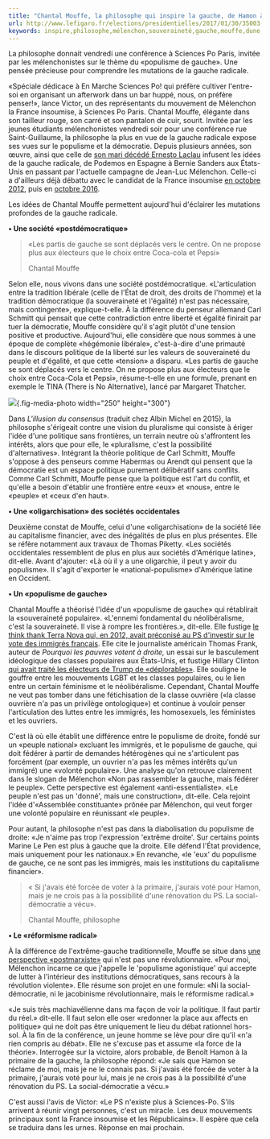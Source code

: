 ```yaml
---
title: "Chantal Mouffe, la philosophe qui inspire la gauche, de Hamon à Mélenchon"
url: http://www.lefigaro.fr/elections/presidentielles/2017/01/30/35003-20170130ARTFIG00087-chantal-mouffe-la-philosophe-qui-inspire-la-gauche-de-hamon-a-melenchon.php
keywords: inspire,philosophe,mélenchon,souveraineté,gauche,mouffe,dune,chantal,hamon,peuple,populisme,politique
---
```

La philosophe donnait vendredi une conférence à Sciences Po Paris, invitée par les mélenchonistes sur le thème du «populisme de gauche». Une pensée précieuse pour comprendre les mutations de la gauche radicale.

«Spéciale dédicace à En Marche Sciences Po! qui préfère cultiver l\'entre-soi en organisant un afterwork dans un bar huppé, nous, on préfère penser!», lance Victor, un des représentants du mouvement de Mélenchon la France insoumise, à Sciences Po Paris. Chantal Mouffe, élégante dans son tailleur rouge, son carré et son pantalon de cuir, sourit. Invitée par les jeunes étudiants mélenchonistes vendredi soir pour une conférence rue Saint-Guillaume, la philosophe la plus en vue de la gauche radicale expose ses vues sur le populisme et la démocratie. Depuis plusieurs années, son œuvre, ainsi que celle de [son mari décédé Ernesto Laclau](http://evene.lefigaro.fr/celebre/biographie/ernesto-laclau-2642498.php) infusent les idées de la gauche radicale, de Podemos en Espagne à Bernie Sanders aux États-Unis en passant par l\'actuelle campagne de Jean-Luc Mélenchon. Celle-ci a d\'ailleurs déjà débattu avec le candidat de la France insoumise [en octobre 2012](http://www.jean-luc-melenchon.fr/2015/09/29/le-populisme-conversations-politiques-entre-laclaud-mouffe-et-melenchon/), puis en [octobre 2016](http://melenchon.fr/2016/10/21/lheure-peuple-conference-chantal-mouffe/).

Les idées de Chantal Mouffe permettent aujourd\'hui d\'éclairer les mutations profondes de la gauche radicale.

**• Une société «postdémocratique»**

> «Les partis de gauche se sont déplacés vers le centre. On ne propose plus aux électeurs que le choix entre Coca-cola et Pepsi»
>
> Chantal Mouffe

Selon elle, nous vivons dans une société postdémocratique. «L\'articulation entre la tradition libérale (celle de l\'État de droit, des droits de l\'homme) et la tradition démocratique (la souveraineté et l\'égalité) n\'est pas nécessaire, mais contingente», explique-t-elle. À la différence du penseur allemand Carl Schmitt qui pensait que cette contradiction entre liberté et égalité finirait par tuer la démocratie, Mouffe considère qu\'il s\'agit plutôt d\'une tension positive et productive. Aujourd\'hui, elle considère que nous sommes à une époque de complète «hégémonie libérale», c\'est-à-dire d\'une primauté dans le discours politique de la liberté sur les valeurs de souveraineté du peuple et d\'égalité, et que cette «tension» a disparu. «Les partis de gauche se sont déplacés vers le centre. On ne propose plus aux électeurs que le choix entre Coca-Cola et Pepsi», résume-t-elle en une formule, prenant en exemple le TINA (There is No Alternative), lancé par Margaret Thatcher.

![](https://i.f1g.fr/media/figaro/250x300/2017/01/30/XVM628b20a0-e6c8-11e6-949d-97e4c61b01f7-250x300.jpg){.fig-media-photo width="250" height="300"}

Dans *L\'illusion du consensus* (traduit chez Albin Michel en 2015), la philosophe s\'érigeait contre une vision du pluralisme qui consiste à ériger l\'idée d\'une politique sans frontières, un terrain neutre où s\'affrontent les intérêts, alors que pour elle, le «pluralisme, c\'est la possibilité d\'alternatives». Intégrant la théorie politique de Carl Schmitt, Mouffe s\'oppose à des penseurs comme Habermas ou Arendt qui pensent que la démocratie est un espace politique purement délibératif sans conflits. Comme Carl Schmitt, Mouffe pense que la politique est l\'art du conflit, et qu\'elle a besoin d\'établir une frontière entre «eux» et «nous», entre le «peuple» et «ceux d\'en haut».

**• Une «oligarchisation» des sociétés occidentales**

Deuxième constat de Mouffe, celui d\'une «oligarchisation» de la société liée au capitalisme financier, avec des inégalités de plus en plus présentes. Elle se réfère notamment aux travaux de Thomas Piketty. «Les sociétés occidentales ressemblent de plus en plus aux sociétés d\'Amérique latine», dit-elle. Avant d\'ajouter: «Là où il y a une oligarchie, il peut y avoir du populisme». Il s\'agit d\'exporter le «national-populisme» d\'Amérique latine en Occident.

**• Un «populisme de gauche»**

Chantal Mouffe a théorisé l\'idée d\'un «populisme de gauche» qui rétablirait la «souveraineté populaire». «L\'ennemi fondamental du néolibéralisme, c\'est la souveraineté. Il vise à rompre les frontières.», dit-elle. Elle fustige [le think thank Terra Nova qui, en 2012, avait préconisé au PS d\'investir sur le vote des immigrés français](http://www.lefigaro.fr/actualite-france/2014/09/18/01016-20140918ARTFIG00316-quand-terra-nova-conseillait-au-ps-d-investir-sur-le-vote-des-immigres-francais.php). Elle cite le journaliste américain Thomas Frank, auteur de *Pourquoi les pauvres votent à droite,* un essai sur le basculement idéologique des classes populaires aux États-Unis, et fustige Hillary Clinton [qui avait traité les électeurs de Trump de «déplorables»](http://video.lefigaro.fr/figaro/video/hillary-clinton-juge-les-supporters-de-donald-trump-deplorables/5119728184001/). Elle souligne le gouffre entre les mouvements LGBT et les classes populaires, ou le lien entre un certain féminisme et le néolibéralisme. Cependant, Chantal Mouffe ne veut pas tomber dans une fétichisation de la classe ouvrière («la classe ouvrière n\'a pas un privilège ontologique») et continue à vouloir penser l\'articulation des luttes entre les immigrés, les homosexuels, les féministes et les ouvriers.

C\'est là où elle établit une différence entre le populisme de droite, fondé sur un «peuple national» excluant les immigrés, et le populisme de gauche, qui doit fédérer à partir de demandes hétérogènes qui ne s\'articulent pas forcément (par exemple, un ouvrier n\'a pas les mêmes intérêts qu\'un immigré) une «volonté populaire». Une analyse qu\'on retrouve clairement dans le slogan de Mélenchon «Non pas rassembler la gauche, mais fédérer le peuple». Cette perspective est également «anti-essentialiste». «Le peuple n\'est pas un 'donné\', mais une construction», dit-elle. Cela rejoint l\'idée d\'«Assemblée constituante» prônée par Mélenchon, qui veut forger une volonté populaire en réunissant «le peuple».

Pour autant, la philosophe n\'est pas dans la diabolisation du populisme de droite: «Je n\'aime pas trop l\'expression 'extrême droite\'. Sur certains points Marine Le Pen est plus à gauche que la droite. Elle défend l\'État providence, mais uniquement pour les nationaux.» En revanche, «le 'eux\' du populisme de gauche, ce ne sont pas les immigrés, mais les institutions du capitalisme financier».

> « Si j\'avais été forcée de voter à la primaire, j\'aurais voté pour Hamon, mais je ne crois pas à la possibilité d\'une rénovation du PS. La social-démocratie a vécu».
>
> Chantal Mouffe, philosophe

**• Le «réformisme radical»**

À la différence de l\'extrême-gauche traditionnelle, Mouffe se situe dans [une perspective «postmarxiste»](http://www.lefigaro.fr/vox/societe/2016/12/30/31003-20161230ARTFIG00104-gael-brustier-2017-annee-de-la-gauche-post-marxiste.php) qui n\'est pas une révolutionnaire. «Pour moi, Mélenchon incarne ce que j\'appelle le 'populisme agonistique\' qui accepte de lutter à l\'intérieur des institutions démocratiques, sans recours à la révolution violente». Elle résume son projet en une formule: «Ni la social-démocratie, ni le jacobinisme révolutionnaire, mais le réformisme radical.»

«Je suis très machiavélienne dans ma façon de voir la politique. Il faut partir du réel.» dit-elle. Il faut selon elle oser «redonner la place aux affects en politique» qui ne doit pas être uniquement le lieu du débat rationnel hors-sol. À la fin de la conférence, un jeune homme se lève pour dire qu\'il «n\'a rien compris au débat». Elle ne s\'excuse pas et assume «la force de la théorie». Interrogée sur la victoire, alors probable, de Benoît Hamon à la primaire de la gauche, la philosophe répond: «Je sais que Hamon se réclame de moi, mais je ne le connais pas. Si j\'avais été forcée de voter à la primaire, j\'aurais voté pour lui, mais je ne crois pas à la possibilité d\'une rénovation du PS. La social-démocratie a vécu.»

C\'est aussi l\'avis de Victor: «Le PS n\'existe plus à Sciences-Po. S\'ils arrivent à réunir vingt personnes, c\'est un miracle. Les deux mouvements principaux sont la France insoumise et les Républicains». Il espère que cela se traduira dans les urnes. Réponse en mai prochain.
